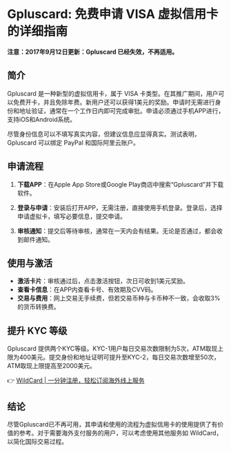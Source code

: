 # Gpluscard: 免费申请 VISA 虚拟信用卡的详细指南

**注意：2017年9月12日更新：Gpluscard 已经失效，不再适用。**

## 简介

Gpluscard 是一种新型的虚拟信用卡，属于 VISA 卡类型。在其推广期间，用户可以免费开卡，并且免除年费。新用户还可以获得1美元的奖励。申请时无需进行身份和地址验证，通常在一个工作日内即可完成审批。申请必须通过手机APP进行，支持iOS和Android系统。

尽管身份信息可以不填写真实内容，但建议信息应显得真实。测试表明，Gpluscard 可以绑定 PayPal 和国际阿里云账户。

## 申请流程

1. **下载APP**：在Apple App Store或Google Play商店中搜索“Gpluscard”并下载软件。
   
2. **登录与申请**：安装后打开APP，无需注册，直接使用手机登录。登录后，选择申请虚拟卡，填写必要信息，提交申请。

3. **审核通知**：提交后等待审核，通常在一天内会有结果。无论是否通过，都会收到邮件通知。

## 使用与激活

- **激活卡片**：审核通过后，点击激活按钮，次日可收到1美元奖励。
- **查看卡信息**：在APP内查看卡号、有效期及CVV码。
- **交易与费用**：网上交易无手续费，但若交易币种与卡币种不一致，会收取3%的货币转换费。

## 提升 KYC 等级

Gpluscard 提供两个KYC等级。KYC-1用户每日交易次数限制为5次，ATM取现上限为400美元。提交身份和地址证明可提升至KYC-2，每日交易次数增至50次，ATM取现上限提高至2000美元。

👉 [WildCard | 一分钟注册，轻松订阅海外线上服务](https://bbtdd.com/WildCard)

## 结论

尽管Gpluscard已不再可用，其申请和使用的流程为虚拟信用卡的使用提供了有价值的参考。对于需要海外支付服务的用户，可以考虑使用其他服务如 WildCard，以简化国际交易过程。